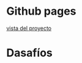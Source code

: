 <h1> Github pages </h1>

<a href="https://josefamendezpruebaunodl.ga/Unidad_2/2_2_Bloques/DesafioModeloCajas_Josefa-Mendez-Gomez/">vista del proyecto</a>

<h1> Dasafíos </h1>


